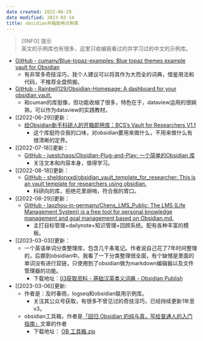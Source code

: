 ```yaml
---
date created: 2022-06-29
date modified: 2023-03-14
title: obsidian开箱即用示例库
---
```


>[!INFO] 提示  
> 英文的示例库也有很多，这里只收编我看过的并学习过的中文的示例库。

- [GitHub - cumany/Blue-topaz-examples: Blue topaz themes example vault for Obsidian](https://github.com/cumany/Blue-topaz-examples)
	- 有非常多奇技淫巧，我个人建议可以将其作为大而全的词典，借鉴用法和代码，不推荐全盘照搬。
- [GitHub - Rainbell129/Obsidian-Homepage: A dashboard for your obsidian vault.](https://github.com/Rainbell129/Obsidian-Homepage)
	- 和cuman的库挺像，但功能收缩了很多，特色在于，dataview运用的很娴熟，可以作为dataview的实践教材。
- [[2022-06-29]]更新：
	- [给Obsidian新手科研人的开箱即用库：BCS’s Vault for Researchers V1.1](https://forum-zh.obsidian.md/t/topic/8114)
		- 这个库挺符合我的口味，对obsidian要用来做什么，不用来做什么有很清晰的定界。
- [[2022-07-18]]更新：
	- [GitHub - juestchaos/Obsidian-Plug-and-Play: 一个简单的Obsidian 库](https://github.com/juestchaos/Obsidian-Plug-and-Play)
		- 关注文本和内容本身，值得学习。
- [[2022-08-18]]更新：
	- [GitHub - sheldonxxd/obsidian_vault_template_for_researcher: This is an vault template for researchers using obsidian.](https://github.com/sheldonxxd/obsidian_vault_template_for_researcher)
		- 科研向的库，拒绝花里胡哨，符合我的胃口。
- [[2022-08-29]]更新：
	- [GitHub - laozhou-in-germany/Chens_LMS_Public: The LMS (Life Management System) is a free tool for personal knowledge management and goal management based on Obsidian.md.](https://github.com/laozhou-in-germany/Chens_LMS_Public)
		- 主打目标管理+dailynote+知识管理+回顾系统。配有各种丰富的模板。
- [[2023-03-03]]更新：
	- 一个英语单词分类整理库，包含几千条笔记。作者说自己花了7年时间整理的，后挪到obsidian中。我看了一下分类整理很全面，有个缺憾是里面的单词没有进行双链，只使用到了obsidian做为markdown编辑器以及文件管理器的功能。
		- 下载地址：[03获取资料 - 基础汉英类义词典 - Obsidian Publish](https://publish.obsidian.md/thesaurus/%E8%8B%B1%E8%AF%AD%E8%AF%8D%E4%B9%89%E5%88%86%E7%B1%BB%E6%95%B0%E6%8D%AE%E5%BA%93%EF%BC%88%E5%A4%A7%E5%AD%A6%E7%89%88%EF%BC%89/0%E6%9C%AC%E8%B5%84%E6%96%99%E5%BA%93%E5%9F%BA%E6%9C%AC%E4%BF%A1%E6%81%AF/03%E8%8E%B7%E5%8F%96%E8%B5%84%E6%96%99)
- [[2023-03-06]]更新:
	- 作者是：及时春雨，logseq和obsidian联用示例库。
		- 关注其公众号获取，有很多不曾见过的奇技淫巧，已经持续更新1年至v3。
	- obsidian工具箱，作者是[「回归 Obsidian 的纯与真，写给普通人的入门指南」](https://sspai.com/post/72697)文章的作者
		- 下载地址： [OB 工具箱.zip](https://www.jianguoyun.com/p/DejxOSUQkdv8Bhjrja8E)
